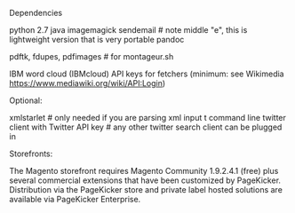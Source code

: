 Dependencies

python 2.7
java
imagemagick
sendemail # note middle "e", this is lightweight version that is very portable
pandoc

pdftk, fdupes, pdfimages # for montageur.sh

IBM word cloud (IBMcloud)
API keys for fetchers (minimum: see Wikimedia https://www.mediawiki.org/wiki/API:Login)

Optional:

xmlstarlet # only needed if you are parsing xml input
t command line twitter client with Twitter API key # any other twitter search client can be plugged in

Storefronts:

The Magento storefront requires Magento Community 1.9.2.4.1 (free) plus several commercial extensions that have been customized by PageKicker.  Distribution via the PageKicker store and private label hosted solutions are available via PageKicker Enterprise.
 
